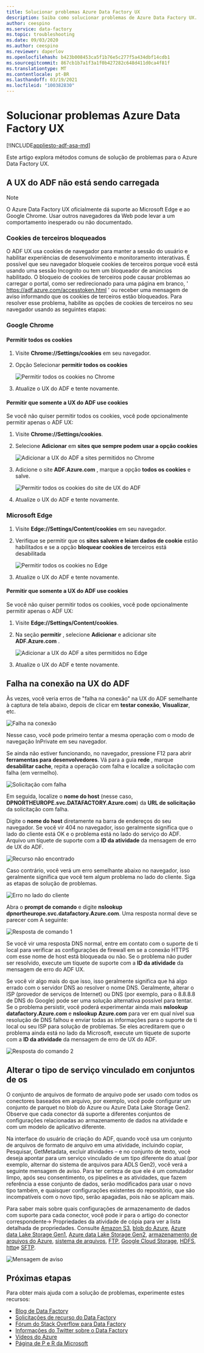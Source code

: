 ```yaml
---
title: Solucionar problemas Azure Data Factory UX
description: Saiba como solucionar problemas de Azure Data Factory UX.
author: ceespino
ms.service: data-factory
ms.topic: troubleshooting
ms.date: 09/03/2020
ms.author: ceespino
ms.reviewer: daperlov
ms.openlocfilehash: b423b008453ca5f1b76e5c277f5a434dbf14cdb1
ms.sourcegitcommit: 867cb1b7a1f3a1f0b427282c648d411d0ca4f81f
ms.translationtype: MT
ms.contentlocale: pt-BR
ms.lasthandoff: 03/19/2021
ms.locfileid: "100382830"
---
```

# <a name="troubleshoot-azure-data-factory-ux-issues"></a>Solucionar problemas Azure Data Factory UX

[!INCLUDE[appliesto-adf-asa-md](includes/appliesto-adf-asa-md.md)]

Este artigo explora métodos comuns de solução de problemas para o Azure Data Factory UX.

## <a name="adf-ux-not-loading"></a>A UX do ADF não está sendo carregada

> [!NOTE]
> O Azure Data Factory UX oficialmente dá suporte ao Microsoft Edge e ao Google Chrome. Usar outros navegadores da Web pode levar a um comportamento inesperado ou não documentado.

### <a name="third-party-cookies-blocked"></a>Cookies de terceiros bloqueados

O ADF UX usa cookies de navegador para manter a sessão do usuário e habilitar experiências de desenvolvimento e monitoramento interativas. É possível que seu navegador bloqueie cookies de terceiros porque você está usando uma sessão Incognito ou tem um bloqueador de anúncios habilitado. O bloqueio de cookies de terceiros pode causar problemas ao carregar o portal, como ser redirecionado para uma página em branco, ' https://adf.azure.com/accesstoken.html ' ou receber uma mensagem de aviso informando que os cookies de terceiros estão bloqueados. Para resolver esse problema, habilite as opções de cookies de terceiros no seu navegador usando as seguintes etapas:

### <a name="google-chrome"></a>Google Chrome

#### <a name="allow-all-cookies"></a>Permitir todos os cookies

1. Visite **Chrome://Settings/cookies** em seu navegador.
1. Opção Selecionar **permitir todos os cookies** 

    ![Permitir todos os cookies no Chrome](media/data-factory-ux-troubleshoot-guide/chrome-allow-all-cookies.png)
1. Atualize o UX do ADF e tente novamente.

#### <a name="only-allow-adf-ux-to-use-cookies"></a>Permitir que somente a UX do ADF use cookies
Se você não quiser permitir todos os cookies, você pode opcionalmente permitir apenas o ADF UX:
1. Visite **Chrome://Settings/cookies**.
1. Selecione **Adicionar** em **sites que sempre podem usar a opção cookies** 

    ![Adicionar a UX do ADF a sites permitidos no Chrome](media/data-factory-ux-troubleshoot-guide/chrome-only-adf-cookies-1.png)
1. Adicione o site **ADF.Azure.com** , marque a opção **todos os cookies** e salve. 

    ![Permitir todos os cookies do site de UX do ADF](media/data-factory-ux-troubleshoot-guide/chrome-only-adf-cookies-2.png)
1. Atualize o UX do ADF e tente novamente.

### <a name="microsoft-edge"></a>Microsoft Edge

1. Visite **Edge://Settings/Content/cookies** em seu navegador.
1. Verifique se permitir que os **sites salvem e leiam dados de cookie** estão habilitados e se a opção **bloquear cookies de** terceiros está desabilitada 

    ![Permitir todos os cookies no Edge](media/data-factory-ux-troubleshoot-guide/edge-allow-all-cookies.png)
1. Atualize o UX do ADF e tente novamente.

#### <a name="only-allow-adf-ux-to-use-cookies"></a>Permitir que somente a UX do ADF use cookies

Se você não quiser permitir todos os cookies, você pode opcionalmente permitir apenas o ADF UX:

1. Visite **Edge://Settings/Content/cookies**.
1. Na seção **permitir** , selecione **Adicionar** e adicionar site **ADF.Azure.com** . 

    ![Adicionar a UX do ADF a sites permitidos no Edge](media/data-factory-ux-troubleshoot-guide/edge-allow-adf-cookies.png)
1. Atualize o UX do ADF e tente novamente.

## <a name="connection-failed-on-adf-ux"></a>Falha na conexão na UX do ADF

Às vezes, você veria erros de "falha na conexão" na UX do ADF semelhante à captura de tela abaixo, depois de clicar em **testar conexão**, **Visualizar**, etc.

![Falha na conexão](media/data-factory-ux-troubleshoot-guide/connection-failed.png)

Nesse caso, você pode primeiro tentar a mesma operação com o modo de navegação InPrivate em seu navegador.

Se ainda não estiver funcionando, no navegador, pressione F12 para abrir **ferramentas para desenvolvedores**. Vá para a guia **rede** , marque **desabilitar cache**, repita a operação com falha e localize a solicitação com falha (em vermelho).

![Solicitação com falha](media/data-factory-ux-troubleshoot-guide/failed-request.png)

Em seguida, localize o **nome do host** (nesse caso, **DPNORTHEUROPE.svc.DATAFACTORY.Azure.com**) da **URL de solicitação** da solicitação com falha.

Digite o **nome do host** diretamente na barra de endereços do seu navegador. Se você vir 404 no navegador, isso geralmente significa que o lado do cliente está OK e o problema está no lado do serviço do ADF. Arquivo um tíquete de suporte com a **ID da atividade** da mensagem de erro de UX do ADF.

![Recurso não encontrado](media/data-factory-ux-troubleshoot-guide/status-code-404.png)

Caso contrário, você verá um erro semelhante abaixo no navegador, isso geralmente significa que você tem algum problema no lado do cliente. Siga as etapas de solução de problemas.

![Erro no lado do cliente](media/data-factory-ux-troubleshoot-guide/client-side-error.png)

Abra o **prompt de comando** e digite **nslookup dpnortheurope.svc.datafactory.Azure.com**. Uma resposta normal deve se parecer com A seguinte:

![Resposta de comando 1](media/data-factory-ux-troubleshoot-guide/command-response-1.png)

Se você vir uma resposta DNS normal, entre em contato com o suporte de ti local para verificar as configurações de firewall em se a conexão HTTPS com esse nome de host está bloqueada ou não. Se o problema não puder ser resolvido, execute um tíquete de suporte com a **ID da atividade** da mensagem de erro do ADF UX.

Se você vir algo mais do que isso, isso geralmente significa que há algo errado com o servidor DNS ao resolver o nome DNS. Geralmente, alterar o ISP (provedor de serviços de Internet) ou DNS (por exemplo, para o 8.8.8.8 de DNS do Google) pode ser uma solução alternativa possível para tentar. Se o problema persistir, você poderá experimentar ainda mais **nslookup datafactory.Azure.com** e **nslookup Azure.com** para ver em qual nível sua resolução de DNS falhou e enviar todas as informações para o suporte de ti local ou seu ISP para solução de problemas. Se eles acreditarem que o problema ainda está no lado da Microsoft, execute um tíquete de suporte com a **ID da atividade** da mensagem de erro de UX do ADF.

![Resposta do comando 2](media/data-factory-ux-troubleshoot-guide/command-response-2.png)

## <a name="change-linked-service-type-in-datasets"></a>Alterar o tipo de serviço vinculado em conjuntos de os

O conjunto de arquivos de formato de arquivo pode ser usado com todos os conectores baseados em arquivo, por exemplo, você pode configurar um conjunto de parquet no blob do Azure ou Azure Data Lake Storage Gen2. Observe que cada conector dá suporte a diferentes conjuntos de configurações relacionadas ao armazenamento de dados na atividade e com um modelo de aplicativo diferente. 

Na interface do usuário de criação do ADF, quando você usa um conjunto de arquivos de formato de arquivo em uma atividade, incluindo copiar, Pesquisar, GetMetadata, excluir atividades – e no conjunto de texto, você deseja apontar para um serviço vinculado de um tipo diferente do atual (por exemplo, alternar do sistema de arquivos para ADLS Gen2), você verá a seguinte mensagem de aviso. Para ter certeza de que ele é um comutador limpo, após seu consentimento, os pipelines e as atividades, que fazem referência a esse conjunto de dados, serão modificados para usar o novo tipo também, e quaisquer configurações existentes do repositório, que são incompatíveis com o novo tipo, serão apagadas, pois não se aplicam mais.

Para saber mais sobre quais configurações de armazenamento de dados com suporte para cada conector, você pode ir para o artigo do conector correspondente-> Propriedades da atividade de cópia para ver a lista detalhada de propriedades. Consulte [Amazon S3](connector-amazon-simple-storage-service.md), [blob do Azure](connector-azure-blob-storage.md), [Azure data Lake Storage Gen1](connector-azure-data-lake-store.md), [Azure data Lake Storage Gen2](connector-azure-data-lake-storage.md), [armazenamento de arquivos do Azure](connector-azure-file-storage.md), [sistema de arquivos](connector-file-system.md), [FTP](connector-ftp.md), [Google Cloud Storage](connector-google-cloud-storage.md), [HDFS](connector-hdfs.md), [http](connector-http.md)e [SFTP](connector-sftp.md).

![Mensagem de aviso](media/data-factory-ux-troubleshoot-guide/warning-message.png)

## <a name="next-steps"></a>Próximas etapas

Para obter mais ajuda com a solução de problemas, experimente estes recursos:

* [Blog de Data Factory](https://azure.microsoft.com/blog/tag/azure-data-factory/)
* [Solicitações de recurso do Data Factory](https://feedback.azure.com/forums/270578-data-factory)
* [Fórum do Stack Overflow para Data Factory](https://stackoverflow.com/questions/tagged/azure-data-factory)
* [Informações do Twitter sobre o Data Factory](https://twitter.com/hashtag/DataFactory)
* [Vídeos do Azure](https://azure.microsoft.com/resources/videos/index/)
* [Página de P e R da Microsoft](/answers/topics/azure-data-factory.html)